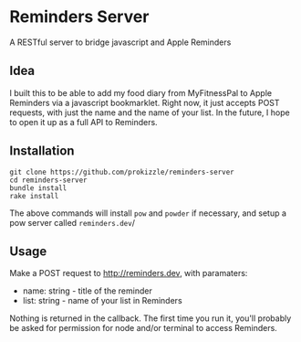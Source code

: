 # Reminders Server

A RESTful server to bridge javascript and Apple Reminders

## Idea

I built this to be able to add my food diary from MyFitnessPal to Apple Reminders via a javascript bookmarklet. Right now, it just accepts POST requests, with just the name and the name of your list. In the future, I hope to open it up as a full API to Reminders.

## Installation

    git clone https://github.com/prokizzle/reminders-server
    cd reminders-server
    bundle install
    rake install

The above commands will install `pow` and `powder` if necessary, and setup a pow server called `reminders.dev`/

## Usage

Make a POST request to http://reminders.dev, with paramaters:

+ name: string - title of the reminder
+ list: string - name of your list in Reminders

Nothing is returned in the callback. The first time you run it, you'll probably be asked for permission for node and/or terminal to access Reminders.
